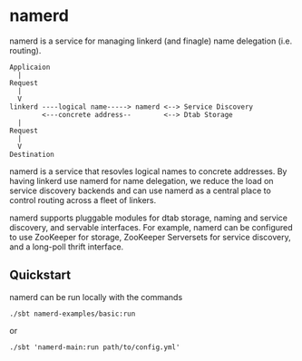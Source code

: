 # namerd #

namerd is a service for managing linkerd (and finagle) name delegation
(i.e. routing).

```
Applicaion
  |
Request
  |
  V
linkerd ----logical name-----> namerd <--> Service Discovery
        <---concrete address--        <--> Dtab Storage
  |
Request
  |
  V
Destination
```

namerd is a service that resovles logical names to concrete addresses.  By
having linkerd use namerd for name delegation, we reduce the load on service
discovery backends and can use namerd as a central place to control routing
across a fleet of linkers.

namerd supports pluggable modules for dtab storage, naming and service
discovery, and servable interfaces.  For example, namerd can be configured to
use ZooKeeper for storage, ZooKeeper Serversets for service discovery, and
a long-poll thrift interface.

## Quickstart ##

namerd can be run locally with the commands

```
./sbt namerd-examples/basic:run
```
or
```
./sbt 'namerd-main:run path/to/config.yml'
```
